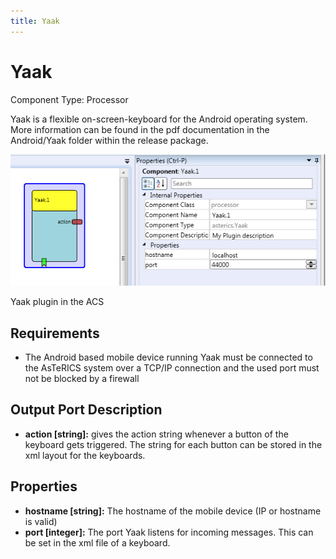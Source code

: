 ```yaml
---
title: Yaak
---
```


# Yaak

Component Type: Processor

Yaak is a flexible on-screen-keyboard for the Android operating system. More information can be found in the pdf documentation in the Android/Yaak folder within the release package.

![Yaak plugin in the ACS](./img/yaak.png "Yaak plugin in the ACS")

Yaak plugin in the ACS

## Requirements

- The Android based mobile device running Yaak must be connected to the AsTeRICS system over a TCP/IP connection and the used port must not be blocked by a firewall

## Output Port Description

- **action \[string\]:** gives the action string whenever a button of the keyboard gets triggered. The string for each button can be stored in the xml layout for the keyboards.

## Properties

- **hostname \[string\]:** The hostname of the mobile device (IP or hostname is valid)
- **port \[integer\]:** The port Yaak listens for incoming messages. This can be set in the xml file of a keyboard.
